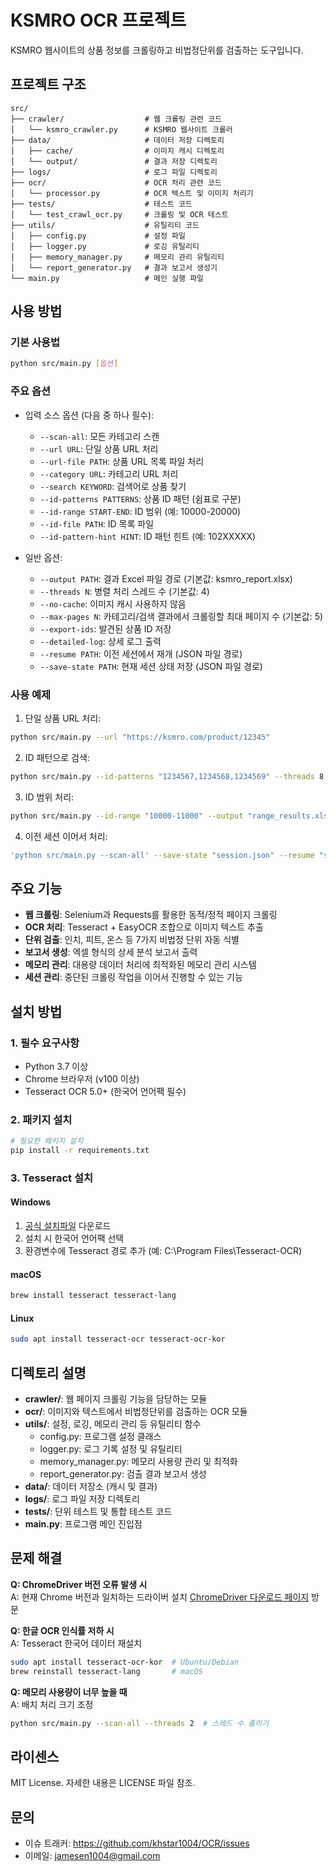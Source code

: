 # KSMRO OCR 프로젝트

KSMRO 웹사이트의 상품 정보를 크롤링하고 비법정단위를 검출하는 도구입니다.

## 프로젝트 구조

```
src/
├── crawler/                  # 웹 크롤링 관련 코드
│   └── ksmro_crawler.py      # KSMRO 웹사이트 크롤러
├── data/                     # 데이터 저장 디렉토리
│   ├── cache/                # 이미지 캐시 디렉토리
│   └── output/               # 결과 저장 디렉토리
├── logs/                     # 로그 파일 디렉토리
├── ocr/                      # OCR 처리 관련 코드
│   └── processor.py          # OCR 텍스트 및 이미지 처리기
├── tests/                    # 테스트 코드
│   └── test_crawl_ocr.py     # 크롤링 및 OCR 테스트
├── utils/                    # 유틸리티 코드
│   ├── config.py             # 설정 파일
│   ├── logger.py             # 로깅 유틸리티
│   ├── memory_manager.py     # 메모리 관리 유틸리티
│   └── report_generator.py   # 결과 보고서 생성기
└── main.py                   # 메인 실행 파일
```

## 사용 방법

### 기본 사용법

```bash
python src/main.py [옵션]
```

### 주요 옵션

- 입력 소스 옵션 (다음 중 하나 필수):
  - `--scan-all`: 모든 카테고리 스캔
  - `--url URL`: 단일 상품 URL 처리
  - `--url-file PATH`: 상품 URL 목록 파일 처리
  - `--category URL`: 카테고리 URL 처리
  - `--search KEYWORD`: 검색어로 상품 찾기
  - `--id-patterns PATTERNS`: 상품 ID 패턴 (쉼표로 구분)
  - `--id-range START-END`: ID 범위 (예: 10000-20000)
  - `--id-file PATH`: ID 목록 파일
  - `--id-pattern-hint HINT`: ID 패턴 힌트 (예: 102XXXXX)

- 일반 옵션:
  - `--output PATH`: 결과 Excel 파일 경로 (기본값: ksmro_report.xlsx)
  - `--threads N`: 병렬 처리 스레드 수 (기본값: 4)
  - `--no-cache`: 이미지 캐시 사용하지 않음
  - `--max-pages N`: 카테고리/검색 결과에서 크롤링할 최대 페이지 수 (기본값: 5)
  - `--export-ids`: 발견된 상품 ID 저장
  - `--detailed-log`: 상세 로그 출력
  - `--resume PATH`: 이전 세션에서 재개 (JSON 파일 경로)
  - `--save-state PATH`: 현재 세션 상태 저장 (JSON 파일 경로)

### 사용 예제

1. 단일 상품 URL 처리:
```bash
python src/main.py --url "https://ksmro.com/product/12345"
```

2. ID 패턴으로 검색:
```bash
python src/main.py --id-patterns "1234567,1234568,1234569" --threads 8
```

3. ID 범위 처리:
```bash
python src/main.py --id-range "10000-11000" --output "range_results.xlsx"
```

4. 이전 세션 이어서 처리:
```bash
'python src/main.py --scan-all' --save-state "session.json" --resume "session.json"
```

## 주요 기능

- **웹 크롤링**: Selenium과 Requests를 활용한 동적/정적 페이지 크롤링
- **OCR 처리**: Tesseract + EasyOCR 조합으로 이미지 텍스트 추출
- **단위 검출**: 인치, 피트, 온스 등 7가지 비법정 단위 자동 식별
- **보고서 생성**: 엑셀 형식의 상세 분석 보고서 출력
- **메모리 관리**: 대용량 데이터 처리에 최적화된 메모리 관리 시스템
- **세션 관리**: 중단된 크롤링 작업을 이어서 진행할 수 있는 기능

## 설치 방법

### 1. 필수 요구사항

- Python 3.7 이상
- Chrome 브라우저 (v100 이상)
- Tesseract OCR 5.0+ (한국어 언어팩 필수)

### 2. 패키지 설치

```bash
# 필요한 패키지 설치
pip install -r requirements.txt
```

### 3. Tesseract 설치

#### Windows
1. [공식 설치파일](https://github.com/UB-Mannheim/tesseract/wiki) 다운로드
2. 설치 시 한국어 언어팩 선택
3. 환경변수에 Tesseract 경로 추가 (예: C:\Program Files\Tesseract-OCR)

#### macOS
```bash
brew install tesseract tesseract-lang
```

#### Linux
```bash
sudo apt install tesseract-ocr tesseract-ocr-kor
```

## 디렉토리 설명

- **crawler/**: 웹 페이지 크롤링 기능을 담당하는 모듈
- **ocr/**: 이미지와 텍스트에서 비법정단위를 검출하는 OCR 모듈
- **utils/**: 설정, 로깅, 메모리 관리 등 유틸리티 함수
  - config.py: 프로그램 설정 클래스
  - logger.py: 로그 기록 설정 및 유틸리티
  - memory_manager.py: 메모리 사용량 관리 및 최적화
  - report_generator.py: 검출 결과 보고서 생성
- **data/**: 데이터 저장소 (캐시 및 결과)
- **logs/**: 로그 파일 저장 디렉토리
- **tests/**: 단위 테스트 및 통합 테스트 코드
- **main.py**: 프로그램 메인 진입점

## 문제 해결

**Q: ChromeDriver 버전 오류 발생 시**  
A: 현재 Chrome 버전과 일치하는 드라이버 설치
   [ChromeDriver 다운로드 페이지](https://chromedriver.chromium.org/) 방문

**Q: 한글 OCR 인식률 저하 시**  
A: Tesseract 한국어 데이터 재설치
```bash
sudo apt install tesseract-ocr-kor  # Ubuntu/Debian
brew reinstall tesseract-lang       # macOS
```

**Q: 메모리 사용량이 너무 높을 때**  
A: 배치 처리 크기 조정
```bash
python src/main.py --scan-all --threads 2  # 스레드 수 줄이기
```

## 라이센스

MIT License. 자세한 내용은 LICENSE 파일 참조.

## 문의

- 이슈 트래커: https://github.com/khstar1004/OCR/issues
- 이메일: jamesen1004@gmail.com
